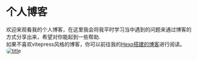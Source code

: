 # 个人博客

欢迎来观看我的个人博客，在这里我会将我平时学习当中遇到的问题来通过博客的方式分享出来，希望对你能起到一些帮助.
<br>
如果不喜欢vitepress风格的博客，你可以前往我的<a href="https://liwenka1.netlify.app/" target="_blank" rel="noreferrer">Hexo搭建的博客</a>进行阅读。
<br>
<a href="https://liwenka1.netlify.app/" target="_blank" rel="noreferrer">
<img src="/hexo.png" alt="title" style="border-radius:10px" />
</a>